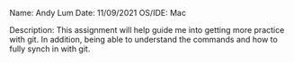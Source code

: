 Name: Andy Lum
Date: 11/09/2021
OS/IDE: Mac

Description: This assignment will help guide me into getting more practice with git. In addition, being able to understand the commands and how to fully synch in with git.
